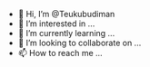 - 👋 Hi, I’m @Teukubudiman
- 👀 I’m interested in ...
- 🌱 I’m currently learning ...
- 💞️ I’m looking to collaborate on ...
- 📫 How to reach me ...

<!---
Teukubudiman/Teukubudiman is a ✨ special ✨ repository because its `README.md` (this file) appears on your GitHub profile.
You can click the Preview link to take a look at your changes.
--->
